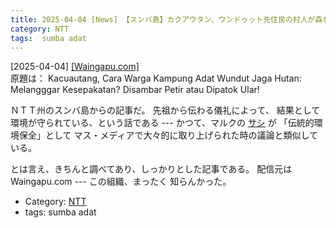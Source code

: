 ```yaml
---
title: 2025-04-04 [News] 【スンバ島】カクアウタン、ウンドゥット先住民の村人が森を守る方法： 約束をやぶった？ 雷に打たれるか、蛇につつかれるか！ ---よくある話ではある
category: NTT
tags:  sumba adat
---
```


[2025-04-04] [[Waingapu.com]](https://www.waingapu.com/kacuautang-cara-warga-kampung-adat-wundut-jaga-hutan-melangggar-kesepakatan-disambar-petir-atau-dipatok-ular)  
 原題は：
Kacuautang,
Cara Warga Kampung Adat Wundut Jaga Hutan:
Melangggar Kesepakatan?
Disambar Petir atau Dipatok Ular!

 ＮＴＴ州のスンバ島からの記事だ。
先祖から伝わる儀礼によって、
結果として環境が守られている、という話である ---
かつて、マルクの
[サシ](https://id.wikipedia.org/wiki/Sasi) が
「伝統的環境保全」として
マス・メディアで大々的に取り上げられた時の議論と類似している。

 とは言え、きちんと調べてあり、しっかりとした記事である。
配信元は Waingapu.com  --- この組織、まったく 知らんかった。

- Category: [NTT](https://merapano.github.io/categories.html#NTT)
- tags:  sumba adat


